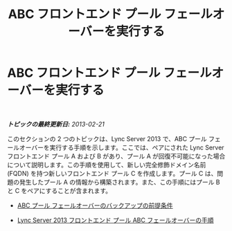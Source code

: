 ﻿---
title: ABC フロントエンド プール フェールオーバーを実行する
TOCTitle: ABC フロントエンド プール フェールオーバーを実行する
ms:assetid: 81ecd26d-49e3-4c72-a66e-02748efb513b
ms:mtpsurl: https://technet.microsoft.com/ja-jp/library/JJ945637(v=OCS.15)
ms:contentKeyID: 52056629
ms.date: 05/19/2016
mtps_version: v=OCS.15
ms.translationtype: HT
---

# ABC フロントエンド プール フェールオーバーを実行する

 

_**トピックの最終更新日:** 2013-02-21_

このセクションの 2 つのトピックは、Lync Server 2013 で、ABC プール フェールオーバーを実行する手順を示します。ここでは、ペアにされた Lync Server フロントエンド プール A および B があり、プール A が回復不可能になった場合について説明します。この手順を使用して、新しい完全修飾ドメイン名前 (FQDN) を持つ新しいフロントエンド プール C を作成します。プール C は、問題の発生したプール A の情報から構築されます。また、この手順にはプール B と C をペアにすることが含まれます。

  - [ABC プール フェールオーバーのバックアップの前提条件](lync-server-2013-backup-prerequisites-for-abc-pool-failover.md)

  - [Lync Server 2013 フロントエンド プール ABC フェールオーバーの手順](lync-server-2013-front-end-pool-abc-failover-procedure.md)


